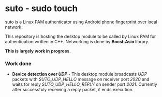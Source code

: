 # suto - sudo touch

suto is a Linux PAM authenticator using Android phone fingerprint over local network.

This repository is hosting the desktop module to be called by Linux PAM for authentication written in C++. Networking is
done by **Boost.Asio** library.

**This is largely work in progress.**

### Work done

* **Device detection over _UDP_** - This desktop module broadcasts _UDP_ packets with _SUTO_UDP_HELLO_ message on receiver
port _2020_ and waits for reply _SUTO_UDP_HELLO_REPLY_ on sender port _2021_. Currently after successfuly receiving a 
reply packet, it ends execution. 